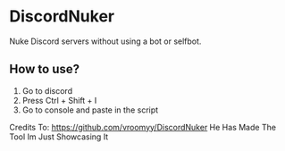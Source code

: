 # DiscordNuker
Nuke Discord servers without using a bot or selfbot.

## **How to use?**
1) Go to discord
2) Press Ctrl + Shift + I
3) Go to console and paste in the script


Credits To: https://github.com/vroomyy/DiscordNuker He Has Made The Tool Im Just Showcasing It
